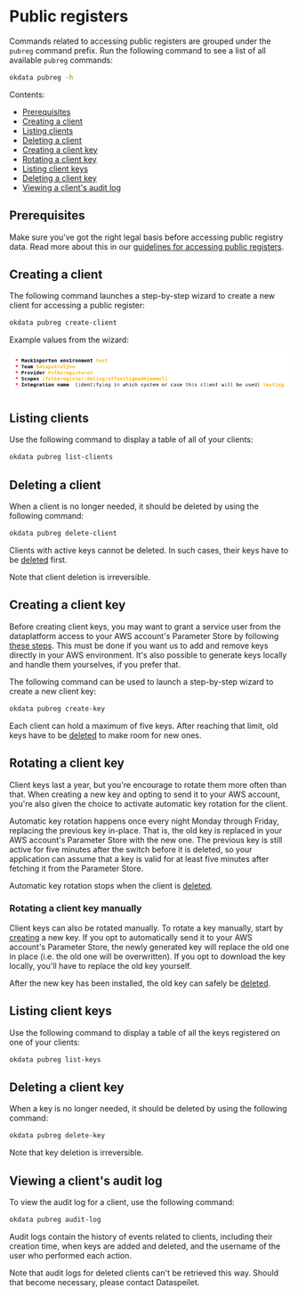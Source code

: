 # Public registers

Commands related to accessing public registers are grouped under the `pubreg`
command prefix. Run the following command to see a list of all available
`pubreg` commands:

```sh
okdata pubreg -h
```

Contents:
* [Prerequisites](#prerequisites)
* [Creating a client](#creating-a-client)
* [Listing clients](#listing-clients)
* [Deleting a client](#deleting-a-client)
* [Creating a client key](#creating-a-client-key)
* [Rotating a client key](#rotating-a-client-key)
* [Listing client keys](#listing-client-keys)
* [Deleting a client key](#deleting-a-client-key)
* [Viewing a client's audit log](#viewing-a-clients-audit-log)

## Prerequisites

Make sure you've got the right legal basis before accessing public registry
data. Read more about this in our [guidelines for accessing public
registers](https://github.com/oslokommune/dataplattform/blob/master/origo/registerdata/offentlige-registerdata.md).

## Creating a client

The following command launches a step-by-step wizard to create a new client for
accessing a public register:

```sh
okdata pubreg create-client
```

Example values from the wizard:

![Example values from the wizard](img/pubreg-wizard.png)

## Listing clients

Use the following command to display a table of all of your clients:

```sh
okdata pubreg list-clients
```

## Deleting a client

When a client is no longer needed, it should be deleted by using the following
command:

```sh
okdata pubreg delete-client
```

Clients with active keys cannot be deleted. In such cases, their keys have to be
[deleted](#deleting-a-client-key) first.

Note that client deletion is irreversible.

## Creating a client key

Before creating client keys, you may want to grant a service user from the
dataplatform access to your AWS account's Parameter Store by following [these
steps](https://github.com/oslokommune/dataplattform/blob/master/origo/registerdata/offentlige-registerdata-3.md#%C3%A5pne-aws-konto). This
must be done if you want us to add and remove keys directly in your AWS
environment. It's also possible to generate keys locally and handle them
yourselves, if you prefer that.

The following command can be used to launch a step-by-step wizard to create a
new client key:

```sh
okdata pubreg create-key
```

Each client can hold a maximum of five keys. After reaching that limit, old keys
have to be [deleted](#deleting-a-client-key) to make room for new ones.

## Rotating a client key

Client keys last a year, but you're encourage to rotate them more often than
that. When creating a new key and opting to send it to your AWS account, you're
also given the choice to activate automatic key rotation for the client.

Automatic key rotation happens once every night Monday through Friday, replacing
the previous key in-place. That is, the old key is replaced in your AWS
account's Parameter Store with the new one. The previous key is still active for
five minutes after the switch before it is deleted, so your application can
assume that a key is valid for at least five minutes after fetching it from the
Parameter Store.

Automatic key rotation stops when the client is [deleted](#deleting-a-client).

### Rotating a client key manually

Client keys can also be rotated manually. To rotate a key manually, start by
[creating](#creating-a-client-key) a new key. If you opt to automatically send
it to your AWS account's Parameter Store, the newly generated key will replace
the old one in place (i.e. the old one will be overwritten). If you opt to
download the key locally, you'll have to replace the old key yourself.

After the new key has been installed, the old key can safely be
[deleted](#deleting-a-client-key).

## Listing client keys

Use the following command to display a table of all the keys registered on one
of your clients:

```sh
okdata pubreg list-keys
```

## Deleting a client key

When a key is no longer needed, it should be deleted by using the following
command:

```sh
okdata pubreg delete-key
```

Note that key deletion is irreversible.

## Viewing a client's audit log

To view the audit log for a client, use the following command:

```sh
okdata pubreg audit-log
```

Audit logs contain the history of events related to clients, including their
creation time, when keys are added and deleted, and the username of the user who
performed each action.

Note that audit logs for deleted clients can't be retrieved this way. Should
that become necessary, please contact Dataspeilet.
